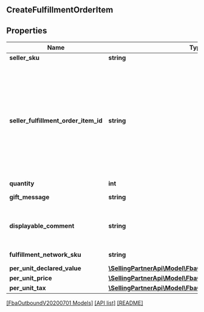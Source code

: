 ## CreateFulfillmentOrderItem

## Properties

Name | Type | Description | Notes
------------ | ------------- | ------------- | -------------
**seller_sku** | **string** | The seller SKU of the item. |
**seller_fulfillment_order_item_id** | **string** | A fulfillment order item identifier that the seller creates to track fulfillment order items. Used to disambiguate multiple fulfillment items that have the same SellerSKU. For example, the seller might assign different SellerFulfillmentOrderItemId values to two items in a fulfillment order that share the same SellerSKU but have different GiftMessage values. |
**quantity** | **int** | The item quantity. |
**gift_message** | **string** | A message to the gift recipient, if applicable. | [optional]
**displayable_comment** | **string** | Item-specific text that displays in recipient-facing materials such as the outbound shipment packing slip. | [optional]
**fulfillment_network_sku** | **string** | Amazon's fulfillment network SKU of the item. | [optional]
**per_unit_declared_value** | [**\SellingPartnerApi\Model\FbaOutboundV20200701\Money**](Money.md) |  | [optional]
**per_unit_price** | [**\SellingPartnerApi\Model\FbaOutboundV20200701\Money**](Money.md) |  | [optional]
**per_unit_tax** | [**\SellingPartnerApi\Model\FbaOutboundV20200701\Money**](Money.md) |  | [optional]

[[FbaOutboundV20200701 Models]](../) [[API list]](../../Api) [[README]](../../../README.md)
